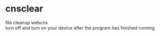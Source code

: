 # cnsclear                
file cleanup webcns           
turn off and turn on your device after the program has finished running
